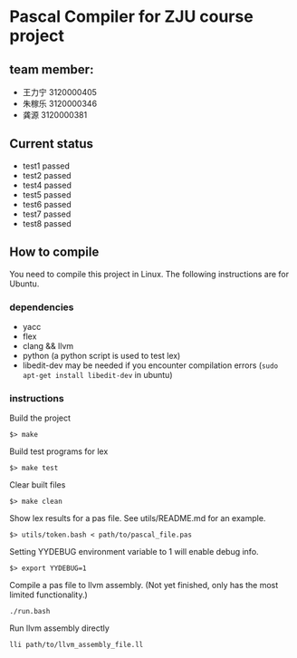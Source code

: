 # Pascal Compiler for ZJU course project

## team member:
- 王力宁 3120000405
- 朱稼乐 3120000346
- 龚源   3120000381

## Current status
- test1 passed
- test2 passed
- test4 passed
- test5 passed
- test6 passed
- test7 passed
- test8 passed

## How to compile
You need to compile this project in Linux. The following instructions are for Ubuntu.

### dependencies
- yacc
- flex
- clang && llvm
- python (a python script is used to test lex)
- libedit-dev may be needed if you encounter compilation errors (`sudo apt-get install libedit-dev` in ubuntu)

### instructions

Build the project
```
$> make
```

Build test programs for lex
```
$> make test
```

Clear built files
```
$> make clean
```

Show lex results for a pas file. See utils/README.md for an example.
```
$> utils/token.bash < path/to/pascal_file.pas
```

Setting YYDEBUG environment variable to 1 will enable debug info.
```
$> export YYDEBUG=1
```

Compile a pas file to llvm assembly. (Not yet finished, only has the most limited functionality.)
```
./run.bash
```

Run llvm assembly directly
```
lli path/to/llvm_assembly_file.ll
```
